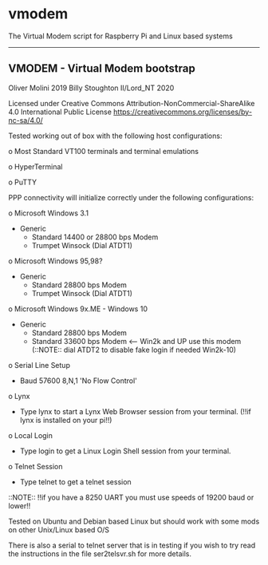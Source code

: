 # vmodem
The Virtual Modem script for Raspberry Pi and Linux based systems

 --------------------------------
 VMODEM - Virtual Modem bootstrap
 --------------------------------
 Oliver Molini 2019 Billy Stoughton II/Lord_NT 2020

 Licensed under Creative Commons Attribution-NonCommercial-ShareAlike 4.0 International Public License
 https://creativecommons.org/licenses/by-nc-sa/4.0/

 Tested working out of box with the following host configurations:

 o Most Standard VT100 terminals and terminal emulations

 o HyperTerminal

 o PuTTY

 PPP connectivity will initialize correctly under the following configurations:

 o Microsoft Windows 3.1
 - Generic
     - Standard 14400 or 28800 bps Modem
     - Trumpet Winsock (Dial ATDT1)

 o Microsoft Windows 95,98?
 - Generic
     - Standard 28800 bps Modem
     - Trumpet Winsock (Dial ATDT1)

 o Microsoft Windows 9x.ME - Windows 10
   - Generic
     - Standard 28800 bps Modem
     - Standard 33600 bps Modem <-- Win2k and UP use this modem
     (::NOTE:: dial ATDT2 to disable fake login if needed Win2k-10)

 o Serial Line Setup
   - Baud 57600 8,N,1 'No Flow Control'

 o Lynx
   - Type lynx to start a Lynx Web Browser session from your terminal. (!!if lynx is installed on your pi!!)

 o Local Login
   - Type login to get a Linux Login Shell session from your terminal.

 o Telnet Session
   - Type telnet to get a telnet session

 ::NOTE:: !!if you have a 8250 UART you must use speeds of 19200 baud or lower!!

Tested on Ubuntu and Debian based Linux but should work with some mods on other Unix/Linux based O/S

There is also a serial to telnet server that is in testing if you wish to try read the instructions in 
the file ser2telsvr.sh for more details.

